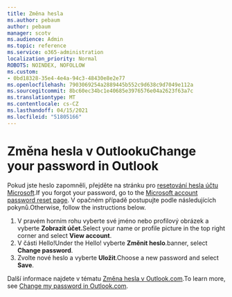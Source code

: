 ```yaml
---
title: Změna hesla
ms.author: pebaum
author: pebaum
manager: scotv
ms.audience: Admin
ms.topic: reference
ms.service: o365-administration
localization_priority: Normal
ROBOTS: NOINDEX, NOFOLLOW
ms.custom:
- 0bd18328-35e4-4e4a-94c3-48430e8e2e77
ms.openlocfilehash: 7903069254a2889445b552c9d638c9d7049e112a
ms.sourcegitcommit: 8bc60ec34bc1e40685e3976576e04a2623f63a7c
ms.translationtype: MT
ms.contentlocale: cs-CZ
ms.lasthandoff: 04/15/2021
ms.locfileid: "51805166"
---
```

# <a name="change-your-password-in-outlook"></a><span data-ttu-id="b98ce-102">Změna hesla v Outlooku</span><span class="sxs-lookup"><span data-stu-id="b98ce-102">Change your password in Outlook</span></span>

<span data-ttu-id="b98ce-103">Pokud jste heslo zapomněli, přejděte na stránku pro [resetování hesla účtu Microsoft](https://go.microsoft.com/fwlink/p/?linkid=841909).</span><span class="sxs-lookup"><span data-stu-id="b98ce-103">If you forgot your password, go to the [Microsoft account password reset page](https://go.microsoft.com/fwlink/p/?linkid=841909).</span></span> <span data-ttu-id="b98ce-104">V opačném případě postupujte podle následujících pokynů.</span><span class="sxs-lookup"><span data-stu-id="b98ce-104">Otherwise, follow the instructions below.</span></span>
  
1. <span data-ttu-id="b98ce-105">V pravém horním rohu vyberte své jméno nebo profilový obrázek a vyberte **Zobrazit účet.**</span><span class="sxs-lookup"><span data-stu-id="b98ce-105">Select your name or profile picture in the top right corner and select **View account**.</span></span>
2. <span data-ttu-id="b98ce-106">V části Hello!</span><span class="sxs-lookup"><span data-stu-id="b98ce-106">Under the Hello!</span></span> <span data-ttu-id="b98ce-107">vyberte **Změnit heslo**.</span><span class="sxs-lookup"><span data-stu-id="b98ce-107">banner, select **Change password**.</span></span>
3. <span data-ttu-id="b98ce-108">Zvolte nové heslo a vyberte **Uložit**.</span><span class="sxs-lookup"><span data-stu-id="b98ce-108">Choose a new password and select **Save**.</span></span>

<span data-ttu-id="b98ce-109">Další informace najdete v tématu [Změna hesla v Outlook.com](https://support.office.com/article/2138d690-811c-4545-b2f3-e4dbe80c9735.aspx).</span><span class="sxs-lookup"><span data-stu-id="b98ce-109">To learn more, see [Change my password in Outlook.com](https://support.office.com/article/2138d690-811c-4545-b2f3-e4dbe80c9735.aspx).</span></span>